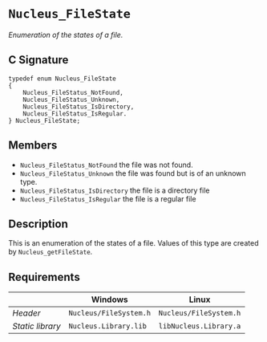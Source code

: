 # `Nucleus_FileState`
*Enumeration of the states of a file.*

## C Signature
```
typedef enum Nucleus_FileState
{
    Nucleus_FileStatus_NotFound,
    Nucleus_FileStatus_Unknown,
    Nucleus_FileStatus_IsDirectory,
    Nucleus_FileStatus_IsRegular.
} Nucleus_FileState;
```

## Members
- `Nucleus_FileStatus_NotFound` the file was not found.
- `Nucleus_FileStatus_Unknown` the file was found but is of an unknown type.
- `Nucleus_FileStatus_IsDirectory` the file is a directory file
- `Nucleus_FileStatus_IsRegular` the file is a regular file

## Description
This is an enumeration of the states of a file.
Values of this type are created by `Nucleus_getFileState`.

## Requirements

|                      | Windows                  | Linux                   |
|----------------------|--------------------------|-------------------------|
| *Header*             | `Nucleus/FileSystem.h`   | `Nucleus/FileSystem.h`  |
| *Static library*     | `Nucleus.Library.lib`    | `libNucleus.Library.a`  |
